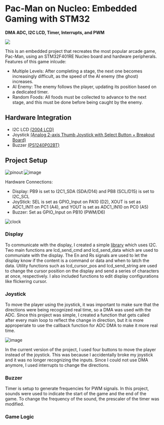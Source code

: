 # Pac-Man on Nucleo: Embedded Gaming with STM32
**DMA ADC, I2C LCD, Timer, Interrupts, and PWM**

![](https://github.com/esther494/PACMAN/blob/main/IMG_3559.gif)

This is an embedded project that recreates the most popular arcade game, Pac-Man, using an STM32F401RE Nucleo board and hardware peripherals. Features of this game inlcude:

- Multiple Levels: After completing a stage, the next one becomes increasingly difficult, as the speed of the AI enemy (the ghost) increases.
- AI Enemy: The enemy follows the player, updating its position based on a dedicated timer.
- Random Foods: All foods must be collected to advance to the next stage, and this must be done before being caught by the enemy.

## Hardware Integration
- I2C LCD [(2004 LCD)](https://www.digikey.ca/en/products/detail/sunfounder/CN0296D/18668625?utm_adgroup=&utm_term=&utm_content=&gad_source=1)
- Joystick [(Analog 2-axis Thumb Joystick with Select Button + Breakout Board)](https://www.digikey.ca/en/products/detail/adafruit-industries-llc/512/7056915)
- Buzzer [(PS1240P02BT)](https://www.digikey.ca/en/products/detail/tdk-corporation/PS1240P02BT/935924)

## Project Setup
![pinout](https://github.com/user-attachments/assets/7e0772ab-b280-4208-bb0f-35097a52222a) ![image](https://github.com/user-attachments/assets/d3690178-f210-460b-88df-5f05370047e6)

Hardware Connections:

- Display: PB9 is set to I2C1_SDA (SDA/D14) and PB8 (SCL/D15) is set to I2C_SCL
- JoyStick: SEL is set as GPIO_Input on PA10 (D2), XOUT is set as ADC1_IN11 on PC1 (A4), and YOUT is set as ADC1_IN10 on PC0 (A5)
- Buzzer: Set as GPIO_Input on PB10 (PWM/D6)

![clock](https://github.com/user-attachments/assets/85349fe5-90f4-4aee-86a8-f68934d45834)

### Display
To communicate with the display, I created a simple [library](pacman/Core/Src/i2c-lcd.c) which uses I2C. Two main functions are lcd_send_cmd and lcd_send_data which are used to communiate with the display. The En and Rs signals are used to let the display know if the content is a command or data and when to latch the data. Utility functions such as lcd_cursor_pos and lcd_send_string are used to change the cursor position on the display and send a series of characters at once, respectively. I also included functions to edit display configurations like flickering cursor.

### Joystick
To move the player using the joystick, it was important to make sure that the directions were being recognized real time, so a DMA was used with the ADC. Since this project was simple, I created a function that gets called after every main loop to reflect the change in direction, but it is more approperiate to use the callback function for ADC DMA to make it more real time.

![image](https://github.com/user-attachments/assets/6d782e9a-82e4-4390-bf4a-52add441d3d3)

In the current version of the project, I used four buttons to move the player instead of the joystick. This was because I accidentally broke my joystick and it was no longer recognizing the inputs. Since I could not use DMA anymore, I used interrupts to change the directions. 

### Buzzer
Timer is setup to generate frequencies for PWM signals. In this project, sounds were used to indicate the start of the game and the end of the game. To change the frequency of the sound, the prescaler of the timer was modified.

### Game Logic
